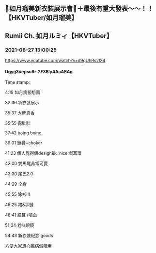 ## 🎀如月瑠美新衣裝展示會🎀＋最後有重大發表～～！！【HKVTuber/如月瑠美】
## Rumii Ch. 如月ルミィ【HKVTuber】
### 2021-08-27 13:00:25
https://www.youtube.com/watch?v=d9qUhRs2lX4
#### Ugyg3uepsu8r-2F3Blp4AaABAg
Time stamp:



4:19 如月病預想圖

32:36 新衣裝展示

35:37 大脾真香

35:55 露肚肚

37:42 boing boing

39:01 鎖骨+choker

41:23 個人覺得個design最:_nice:嘅耳環

42:00 雙馬尾非常可愛

43:30 尾巴2.0

44:29 全身

45:55 除衫!!! 

46:25 裙&手鏈

48:41 貓耳 (噴血

51:04 老味眼鏡

54:43 新衣裝紀念 goods



方便大家想心臟病個陣用

